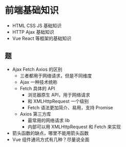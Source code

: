 # 前端基础知识

- HTML CSS JS 基础知识
- HTTP Ajax 基础知识
- Vue React 等框架的基础知识

## 题

- Ajax Fetch Axios 的区别
  - 三者都用于网络请求，但是不同维度
  - Ajax 一种技术统称
  - Fetch 具体的 API
    - 浏览器原生 API，用于网络请求
    - 和 XMLHttpRequest 一个级别
    - Fetch 语法更加简介、易用，支持 Promise
  - Axios 第三方库
    - 最常用的网络请求 lib
    - 内部可以用 XMLHttpRequest 和 Fetch 来实现
- 箭头函数的缺点，哪里不能用箭头函数
- Vue 组件通讯方式有几种？尽量说全面

